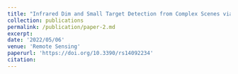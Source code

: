 ```yaml
---
title: "Infrared Dim and Small Target Detection from Complex Scenes via Multi-Frame Spatial–Temporal Patch-Tensor Model"
collection: publications
permalink: /publication/paper-2.md
excerpt: 
date: '2022/05/06'
venue: 'Remote Sensing'
paperurl: 'https://doi.org/10.3390/rs14092234'
citation: 
---
```

